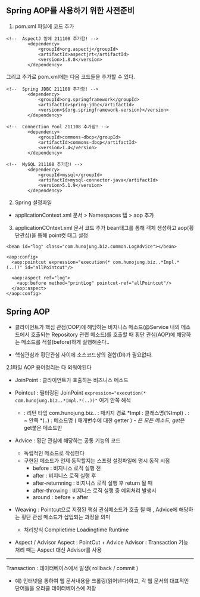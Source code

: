 
## Spring AOP를 사용하기 위한 사전준비

1. pom.xml 파일에 코드 추가
```
<!--  AspectJ 밑에 211108 추가함! -->
		<dependency>
			<groupId>org.aspectj</groupId>
			<artifactId>aspectjrt</artifactId>
			<version>1.8.8</version>
		</dependency>
```

그리고 추가로 pom.xml에는 다음 코드들을 추가할 수 있다.
```
<!--  Spring JDBC 211108 추가함! -->
		<dependency>
			<groupId>org.springframework</groupId>
			<artifactId>spring-jdbc</artifactId>
			<version>${org.springframework-version}</version>
		</dependency>

<!--  Connection Pool 211108 추가함! -->
		<dependency>
			<groupId>commons-dbcp</groupId>
			<artifactId>commons-dbcp</artifactId>
			<version>1.4</version>
		</dependency>

<!--  MySQL 211108 추가함! -->
		<dependency>
			<groupId>mysql</groupId>
			<artifactId>mysql-connector-java</artifactId>
			<version>5.1.9</version>
		</dependency>

```

2. Spring 설정파일
- applicationContext.xml 문서 > Namespaces 탭 > aop 추가

3. applicationCOntext.xml 문서 코드 추가
bean태그를 통해 객체 생성하고 aop(횡단관심)을 통해 point컷 태그 설정
```
<bean id="log" class="com.hunojung.biz.common.LogAdvice"></bean>

<aop:config>
  <aop:pointcut expression="execution(* com.hunojung.biz..*Impl.*(..))" id="allPointcut"/>

  <aop:aspect ref="log">
    <aop:before method="printLog" pointcut-ref="allPointcut"/>
  </aop:aspect>
</aop:config>
```

## Spring AOP
 - 클라이언트가 핵심 관점(OOP)에 해당하는 비지니스 메소드(@Service 내의 메소드에서 호출되는 Repository 관련 메소드)를 호출할 때 횡단 관심(AOP)에 해당하는 메소드를 적절(before)하게 실행해준다..

 - 핵심관심과 횡단관심 사이에 소스코드상의 결합(DI)가 필요없다.

 2.1파일 AOP 용어정리는 다 외워야된다

- JoinPoint : 클라이언트가 호출하는 비즈니스 메소드
- Pointcut : 필터링된 JoinPoint
  ```expression="execution(* com.hunojung.biz..*Impl.*(..))"```
  여기 안쪽 해석
  * : 리턴 타입
  com.hunojung.biz.. : 패키지 경로
  *Impl : 클래스명(%Impl)
  . : ~ 안쪽
  *(..) : 메소드명 ( 매개변수에 대한 getter ) - *은 모든 메소드, get*은 get붙은 메소드만
- Advice : 횡단 관심에 해당하는 공통 기능의 코드
  - 독립적인 메소드로 작성한다
  - 구현된 메소드가 언제 동작할지는 스프링 설정파일에 명시
    동작 시점
    - before : 비지니스 로직 실행 전
    - after : 비지니스 로직 실행 후
    - after-returnning : 비지니스 로직 실행 후 return 될 때
    - after-throwing : 비지니스 로직 실행 중 예외처리 발생시
    - around : before + after
- Weaving : Pointcut으로 지정된 핵심 관심메소드가 호출 될 때 , Advice에 해당하는 횡단 관심 메소드가 삽입되는 과정을 의미
  - 처리방식
    Complietime
    Loadingtime
    Runtime

- Aspect / Advisor
  Aspect : PointCut + Advice
  Advisor : Transaction 기능 처리 때는 Aspect 대신 Advisor를 사용

---
Transaction : 데이터베이스에서 발생( rollback / commit )
- 예) 인터넷을 통하여 웹 문서내용을 크롤링(읽어낸다)하고,
각 웹 문서의 대표적인 단어들을
오라클 데이터베이스에 저장
